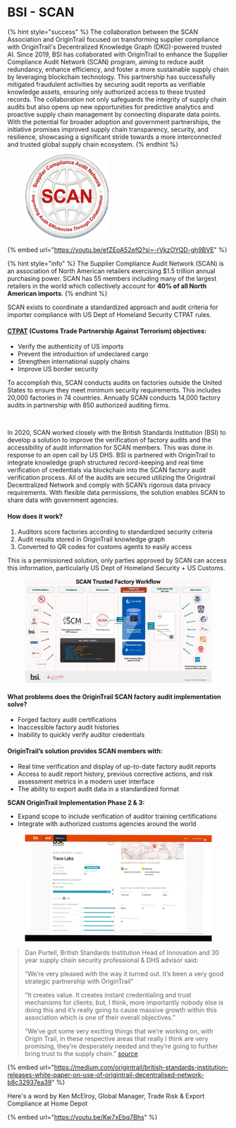 # BSI - SCAN

{% hint style="success" %}
The collaboration between the SCAN Association and OriginTrail focused on transforming supplier compliance with OriginTrail's Decentralized Knowledge Graph (DKG)-powered trusted AI. Since 2019, BSI has collaborated with OriginTrail to enhance the Supplier Compliance Audit Network (SCAN) program, aiming to reduce audit redundancy, enhance efficiency, and foster a more sustainable supply chain by leveraging blockchain technology. This partnership has successfully mitigated fraudulent activities by securing audit reports as verifiable knowledge assets, ensuring only authorized access to these trusted records. The collaboration not only safeguards the integrity of supply chain audits but also opens up new opportunities for predictive analytics and proactive supply chain management by connecting disparate data points. With the potential for broader adoption and government partnerships, the initiative promises improved supply chain transparency, security, and resilience, showcasing a significant stride towards a more interconnected and trusted global supply chain ecosystem.
{% endhint %}

<figure><img src="../../.gitbook/assets/image (3) (1) (1).png" alt=""><figcaption></figcaption></figure>

{% embed url="https://youtu.be/efZEoA52efQ?si=-rVkzOYQD-gh9BVE" %}

{% hint style="info" %}
The Supplier Compliance Audit Network (SCAN) is an association of North American retailers exercising $1.5 trillion annual purchasing power. SCAN has 55 members including many of the largest retailers in the world which collectively account for **40% of all North American imports**.
{% endhint %}

SCAN exists to coordinate a standardized approach and audit criteria for importer compliance with US Dept of Homeland Security CTPAT rules.

#### [CTPAT](https://www.cbp.gov/border-security/ports-entry/cargo-security/ctpat) (Customs Trade Partnership Against Terrorism) objectives:

* Verify the authenticity of US imports
* Prevent the introduction of undeclared cargo
* Strengthen international supply chains
* Improve US border security

To accomplish this, SCAN conducts audits on factories outside the United States to ensure they meet minimum security requirements. This includes 20,000 factories in 74 countries. Annually SCAN conducts 14,000 factory audits in partnership with 850 authorized auditing firms.

<figure><img src="https://miro.medium.com/max/720/0*jWMMph-lT2OftLz0" alt=""><figcaption></figcaption></figure>

In 2020, SCAN worked closely with the British Standards Institution (BSI) to develop a solution to improve the verification of factory audits and the accessibility of audit information for SCAN members. This was done in response to an open call by US DHS. BSI is partnered with OriginTrail to integrate knowledge graph structured record-keeping and real time verification of credentials via blockchain into the SCAN factory audit verification process. All of the audits are secured utilizing the Origintrail Decentralized Network and comply with SCAN’s rigorous data privacy requirements. With flexible data permissions, the solution enables SCAN to share data with government agencies.

#### **How does it work?**

1. Auditors score factories according to standardized security criteria
2. Audit results stored in OriginTrail knowledge graph
3. Converted to QR codes for customs agents to easily access

This is a permissioned solution, only parties approved by SCAN can access this information, particularly US Dept of Homeland Security + US Customs.

<figure><img src="../../.gitbook/assets/image (1) (1) (1) (1) (1).png" alt=""><figcaption></figcaption></figure>

#### **What problems does the OriginTrail SCAN factory audit implementation solve?**

* Forged factory audit certifications
* Inaccessible factory audit histories
* Inability to quickly verify auditor credentials

#### **OriginTrail’s solution provides SCAN members with:**

* Real time verification and display of up-to-date factory audit reports
* Access to audit report history, previous corrective actions, and risk assessment metrics in a modern user interface
* The ability to export audit data in a standardized format

**SCAN OriginTrail Implementation Phase 2 & 3:**

* Expand scope to include verification of auditor training certifications
* Integrate with authorized customs agencies around the world

<figure><img src="../../.gitbook/assets/image (11) (1) (1).png" alt=""><figcaption></figcaption></figure>

> Dan Purtell, British Standards Institution Head of Innovation and 30 year supply chain security professional & DHS advisor said:
>
> “We’re very pleased with the way it turned out. It’s been a very good strategic partnership with OriginTrail”
>
> “It creates value. It creates instant credentialing and trust mechanisms for clients; but, I think, more importantly nobody else is doing this and it’s really going to cause massive growth within this association which is one of their overall objectives.”
>
> “We’ve got some very exciting things that we’re working on, with Origin Trail, in these respective areas that really I think are very promising, they’re desperately needed and they’re going to further bring trust to the supply chain.” [source](https://www.youtube.com/watch?v=Ss9pZkVsFpo)

{% embed url="https://medium.com/origintrail/british-standards-institution-releases-white-paper-on-use-of-origintrail-decentralised-network-b8c32937ea39" %}

Here's a word by Ken McElroy, Global Manager, Trade Risk & Export Compliance at Home Depot

{% embed url="https://youtu.be/Kw7xEbq7Bhs" %}
